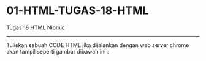 # 01-HTML-TUGAS-18-HTML
Tugas 18 HTML Niomic
<hr>
Tuliskan sebuah CODE HTML jika dijalankan dengan web server chrome akan tampil seperti gambar dibawah ini :
